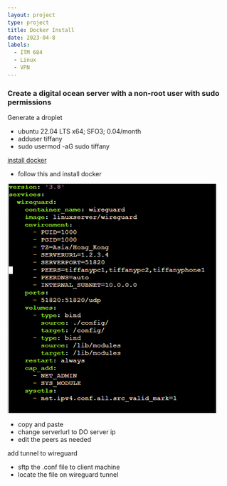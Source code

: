 ```yaml
---
layout: project
type: project
title: Docker Install
date: 2023-04-8
labels:
  - ITM 684
  - Linux
  - VPN
---
```

### Create a digital ocean server with a non-root user with sudo permissions

Generate a droplet
- ubuntu 22.04 LTS x64; SFO3; 0.04/month
- adduser tiffany
- sudo usermod -aG sudo tiffany

[install docker](https://thematrix.dev/install-docker-and-docker-compose-on-ubuntu-20-04/)
- follow this and install docker


![](dockerimages/docker_compose_yml.png)

- copy and paste 
- change serverlurl to DO server ip
- edit the peers as needed

add tunnel to wireguard
- sftp the .conf file to client machine
- locate the file on wireguard tunnel
